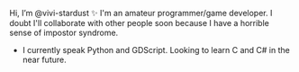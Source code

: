 Hi, I’m @vivi-stardust ✨
I'm an amateur programmer/game developer. I doubt I'll collaborate with other people soon because I have a horrible sense of impostor syndrome.

- I currently speak Python and GDScript. Looking to learn C and C# in the near future.


<!---
vivi-stardust/vivi-stardust is a ✨ special ✨ repository because its `README.md` (this file) appears on your GitHub profile.
You can click the Preview link to take a look at your changes.
--->
